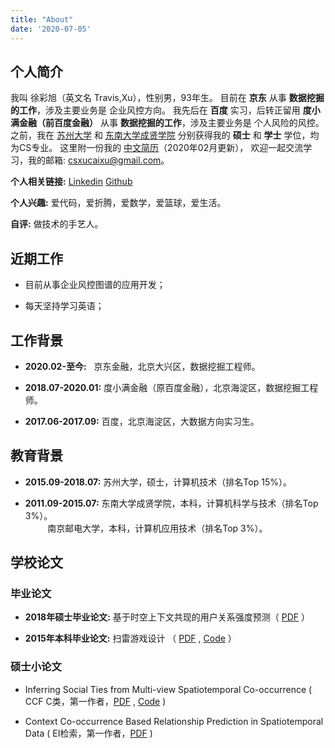 ```yaml
---
title: "About"
date: '2020-07-05'
---
```



## 个人简介

我叫 徐彩旭（英文名 Travis,Xu），性别男，93年生。
目前在 **京东** 从事 **数据挖掘的工作**，涉及主要业务是 企业风控方向。
我先后在 **百度** 实习，后转正留用 **度小满金融（前百度金融）** 从事 **数据挖掘的工作**，涉及主要业务是 个人风险的风控。
之前，我在 
<a href="http://scst.suda.edu.cn/" target="_blank">苏州大学</a> 和
<a href="http://jsjx.cxxy.seu.edu.cn/" target="_blank">东南大学成贤学院</a>
分别获得我的 **硕士** 和 **学士** 学位，均为CS专业。
这里附一份我的 <a href="/quote/resume_202002.pdf" target="_blank">中文简历</a>（2020年02月更新），
欢迎一起交流学习，我的邮箱: csxucaixu@gmail.com。


**个人相关链接:** <a href="https://www.linkedin.com/in/travis-xu-437328173/" target="_blank">Linkedin</a> 
                   <a href="https://github.com/calxu" target="_blank">Github</a>


**个人兴趣:**    爱代码，爱折腾，爱数学，爱篮球，爱生活。


**自评:** 做技术的手艺人。



## 近期工作

* 目前从事企业风控图谱的应用开发；

* 每天坚持学习英语；


## 工作背景

* **2020.02-至今:** &nbsp; 京东金融，北京大兴区，数据挖掘工程师。

* **2018.07-2020.01:** 度小满金融（原百度金融），北京海淀区，数据挖掘工程师。

* **2017.06-2017.09:** 百度，北京海淀区，大数据方向实习生。



## 教育背景

* **2015.09-2018.07:** 苏州大学，硕士，计算机技术（排名Top 15%）。

* **2011.09-2015.07:** 东南大学成贤学院，本科，计算机科学与技术（排名Top 3%）。
    <br /> &nbsp;&nbsp;&nbsp;&nbsp;&nbsp;&nbsp;&nbsp;&nbsp; 南京邮电大学，本科，计算机应用技术（排名Top 3%）。



## 学校论文

### 毕业论文

* **2018年硕士毕业论文:**
基于时空上下文共现的用户关系强度预测（ <a href="/quote/thesis_paper_201805.pdf" target="_blank">PDF</a> ）


* **2015年本科毕业论文:**
扫雷游戏设计 （ <a href="/quote/thesis_paper_201506.pdf" target="_blank">PDF</a> , <a href="https://github.com/calxu/Mine_Game" target="_blank">Code</a> ）


### 硕士小论文

* Inferring Social Ties from Multi-view Spatiotemporal Co-occurrence 
  ( CCF C类，第一作者，<a href="/quote/paper_2018_apweb.pdf" target="_blank">PDF</a> , <a href="https://github.com/calxu/small_paper" target="_blank">Code</a> )

* Context Co-occurrence Based Relationship Prediction in Spatiotemporal Data 
  ( EI检索，第一作者，<a href="/quote/paper_2018_cmsa.pdf" target="_blank">PDF</a> )

